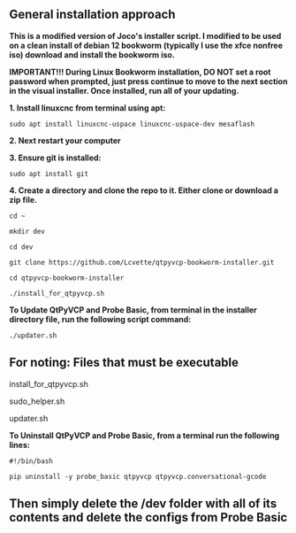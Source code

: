 ## General installation approach

**This is a modified version of Joco's installer script.  I modified to be used on a clean install of debian 12 bookworm (typically I use the xfce nonfree iso) download and install the bookworm iso.**  

**IMPORTANT!!!  During Linux Bookworm installation, DO NOT set a root password when prompted, just press continue to move to the next section in the visual installer.  Once installed, run all of your updating.**

**1. Install linuxcnc from terminal using apt:**


`sudo apt install linuxcnc-uspace linuxcnc-uspace-dev mesaflash`


**2. Next restart your computer**


**3. Ensure git is installed:**


`sudo apt install git`


**4. Create a directory and clone the repo to it.  Either clone or download a zip file.**

`cd ~`

`mkdir dev`

`cd dev`

`git clone https://github.com/Lcvette/qtpyvcp-bookworm-installer.git`

`cd qtpyvcp-bookworm-installer`

`./install_for_qtpyvcp.sh`


**To Update QtPyVCP and Probe Basic, from terminal in the installer directory file, run the following script command:**

`./updater.sh`


## For noting: Files that must be executable

install_for_qtpyvcp.sh

sudo_helper.sh

updater.sh


**To Uninstall QtPyVCP and Probe Basic, from a terminal run the following lines:**

`#!/bin/bash`

`pip uninstall -y probe_basic qtpyvcp qtpyvcp.conversational-gcode`

## Then simply delete the /dev folder with all of its contents and delete the configs from Probe Basic 